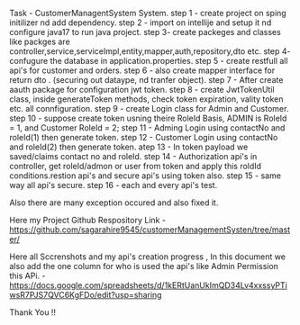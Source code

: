 
Task - CustomerManagentSystem System.
step 1 - create project on sping initilizer nd add dependency.
step 2 - import on intellije and setup it nd configure java17 to run java project.
step 3- create packeges and classes like packges are controller,service,serviceImpl,entity,mapper,auth,repository,dto etc.
step 4- confugure the database in application.properties.
step 5 - create restfull all api's for customer and orders.
step 6 - also create mapper interface for return dto . (securing out dataype, nd tranfer object).
step 7 - After create aauth package for configuration jwt token.
step 8 - create JwtTokenUtil class, inside generateToken methods, check token expiration, vality token etc. all connfiguration.
step 9 - create Login class for Admin and Customer.
step 10 - suppose create token usning theire RoleId Basis, ADMIN is RoleId = 1, and Customer RoleId = 2;
step 11 - Adming Login using contactNo and roleId(1) then generate token.
step 12 - Customer Login using contactNo and roleId(2) then generate token.
atep 13 - In token payload we saved/claims contact no and roleId.
step 14 - Authorization api's in controller, get roleId/admon or user from token and apply this roldId conditions.restion api's and secure api's using token also.
step 15 - same way all api's secure.
step 16 - each and every api's test.

Also there are many exception occured and also fixed it.

Here my Project Github Respository Link - https://github.com/sagarahire9545/customerManagementSysten/tree/master/

Here all Sccrenshots and my api's creation progress , In this document we also add the one column for who is used the api's like Admin Permission this APi. - https://docs.google.com/spreadsheets/d/1kERtUanUkImQD34Lv4xxssyPTiwsR7PJS7QVC6KgFDo/edit?usp=sharing

Thank You !!
